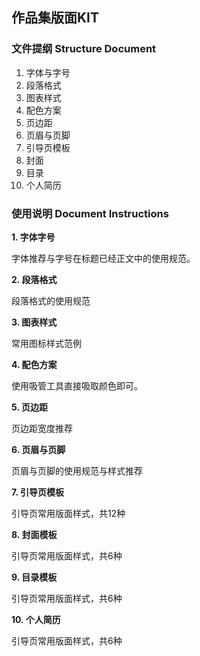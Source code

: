 ## 作品集版面KIT
 
### 文件提纲 Structure Document

1. 字体与字号
2. 段落格式
3. 图表样式
4. 配色方案
5. 页边距
6. 页眉与页脚
7. 引导页模板
8. 封面
9. 目录
10. 个人简历

### 使用说明 Document Instructions

**1. 字体字号**

字体推荐与字号在标题已经正文中的使用规范。

**2. 段落格式**

段落格式的使用规范

**3. 图表样式**

常用图标样式范例

**4. 配色方案**

使用吸管工具直接吸取颜色即可。

**5. 页边距**

页边距宽度推荐

**6. 页眉与页脚**

页眉与页脚的使用规范与样式推荐

**7. 引导页模板**

引导页常用版面样式，共12种

**8. 封面模板**

引导页常用版面样式，共6种

**9. 目录模板**

引导页常用版面样式，共6种

**10. 个人简历**

引导页常用版面样式，共6种
